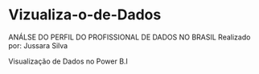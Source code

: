 # Vizualiza-o-de-Dados

ANÁLSE DO PERFIL DO PROFISSIONAL DE DADOS NO BRASIL
Realizado por: Jussara Silva

Visualização de Dados no Power B.I
